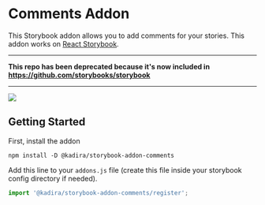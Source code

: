 # Comments Addon

This Storybook addon allows you to add comments for your stories. This addon works on [React Storybook](https://github.com/kadirahq/react-storybook).

--- 

**This repo has been deprecated because it's now included in https://github.com/storybooks/storybook**

---

![](docs/screenshot.png)

## Getting Started

First, install the addon

```shell
npm install -D @kadira/storybook-addon-comments
```

Add this line to your `addons.js` file (create this file inside your storybook config directory if needed).

```js
import '@kadira/storybook-addon-comments/register';
```
